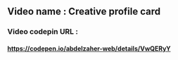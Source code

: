 ## Video name : Creative profile card

### Video codepin URL : 
#### https://codepen.io/abdelzaher-web/details/VwQERyY
